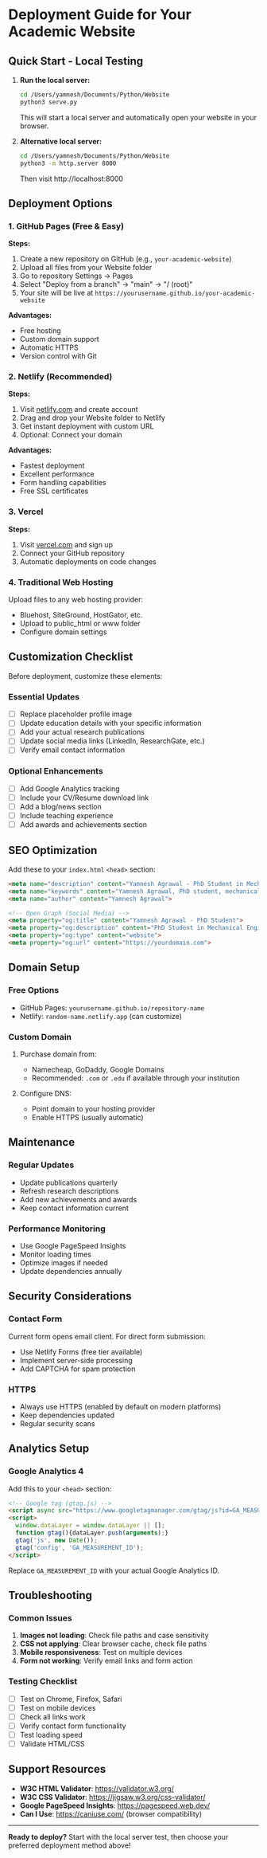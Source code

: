 # Deployment Guide for Your Academic Website

## Quick Start - Local Testing

1. **Run the local server:**
   ```bash
   cd /Users/yamnesh/Documents/Python/Website
   python3 serve.py
   ```
   This will start a local server and automatically open your website in your browser.

2. **Alternative local server:**
   ```bash
   cd /Users/yamnesh/Documents/Python/Website
   python3 -m http.server 8000
   ```
   Then visit http://localhost:8000

## Deployment Options

### 1. GitHub Pages (Free & Easy)

**Steps:**
1. Create a new repository on GitHub (e.g., `your-academic-website`)
2. Upload all files from your Website folder
3. Go to repository Settings → Pages
4. Select "Deploy from a branch" → "main" → "/ (root)"
5. Your site will be live at `https://yourusername.github.io/your-academic-website`

**Advantages:**
- Free hosting
- Custom domain support
- Automatic HTTPS
- Version control with Git

### 2. Netlify (Recommended)

**Steps:**
1. Visit [netlify.com](https://netlify.com) and create account
2. Drag and drop your Website folder to Netlify
3. Get instant deployment with custom URL
4. Optional: Connect your domain

**Advantages:**
- Fastest deployment
- Excellent performance
- Form handling capabilities
- Free SSL certificates

### 3. Vercel

**Steps:**
1. Visit [vercel.com](https://vercel.com) and sign up
2. Connect your GitHub repository
3. Automatic deployments on code changes

### 4. Traditional Web Hosting

Upload files to any web hosting provider:
- Bluehost, SiteGround, HostGator, etc.
- Upload to public_html or www folder
- Configure domain settings

## Customization Checklist

Before deployment, customize these elements:

### Essential Updates
- [ ] Replace placeholder profile image
- [ ] Update education details with your specific information
- [ ] Add your actual research publications
- [ ] Update social media links (LinkedIn, ResearchGate, etc.)
- [ ] Verify email contact information

### Optional Enhancements
- [ ] Add Google Analytics tracking
- [ ] Include your CV/Resume download link
- [ ] Add a blog/news section
- [ ] Include teaching experience
- [ ] Add awards and achievements section

## SEO Optimization

Add these to your `index.html` `<head>` section:

```html
<meta name="description" content="Yamnesh Agrawal - PhD Student in Mechanical Engineering & Material Science at University of Pittsburgh. Research in soft tissue biomechanics, wave propagation, and non-destructive evaluation.">
<meta name="keywords" content="Yamnesh Agrawal, PhD student, mechanical engineering, biomechanics, wave propagation, University of Pittsburgh">
<meta name="author" content="Yamnesh Agrawal">

<!-- Open Graph (Social Media) -->
<meta property="og:title" content="Yamnesh Agrawal - PhD Student">
<meta property="og:description" content="PhD Student in Mechanical Engineering & Material Science">
<meta property="og:type" content="website">
<meta property="og:url" content="https://yourdomain.com">
```

## Domain Setup

### Free Options
- GitHub Pages: `yourusername.github.io/repository-name`
- Netlify: `random-name.netlify.app` (can customize)

### Custom Domain
1. Purchase domain from:
   - Namecheap, GoDaddy, Google Domains
   - Recommended: `.com` or `.edu` if available through your institution

2. Configure DNS:
   - Point domain to your hosting provider
   - Enable HTTPS (usually automatic)

## Maintenance

### Regular Updates
- Update publications quarterly
- Refresh research descriptions
- Add new achievements and awards
- Keep contact information current

### Performance Monitoring
- Use Google PageSpeed Insights
- Monitor loading times
- Optimize images if needed
- Update dependencies annually

## Security Considerations

### Contact Form
Current form opens email client. For direct form submission:
- Use Netlify Forms (free tier available)
- Implement server-side processing
- Add CAPTCHA for spam protection

### HTTPS
- Always use HTTPS (enabled by default on modern platforms)
- Keep dependencies updated
- Regular security scans

## Analytics Setup

### Google Analytics 4
Add this to your `<head>` section:

```html
<!-- Google tag (gtag.js) -->
<script async src="https://www.googletagmanager.com/gtag/js?id=GA_MEASUREMENT_ID"></script>
<script>
  window.dataLayer = window.dataLayer || [];
  function gtag(){dataLayer.push(arguments);}
  gtag('js', new Date());
  gtag('config', 'GA_MEASUREMENT_ID');
</script>
```

Replace `GA_MEASUREMENT_ID` with your actual Google Analytics ID.

## Troubleshooting

### Common Issues
1. **Images not loading**: Check file paths and case sensitivity
2. **CSS not applying**: Clear browser cache, check file paths
3. **Mobile responsiveness**: Test on multiple devices
4. **Form not working**: Verify email links and form action

### Testing Checklist
- [ ] Test on Chrome, Firefox, Safari
- [ ] Test on mobile devices
- [ ] Check all links work
- [ ] Verify contact form functionality
- [ ] Test loading speed
- [ ] Validate HTML/CSS

## Support Resources

- **W3C HTML Validator**: https://validator.w3.org/
- **W3C CSS Validator**: https://jigsaw.w3.org/css-validator/
- **Google PageSpeed Insights**: https://pagespeed.web.dev/
- **Can I Use**: https://caniuse.com/ (browser compatibility)

---

**Ready to deploy?** Start with the local server test, then choose your preferred deployment method above!
